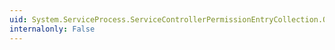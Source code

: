 ```yaml
---
uid: System.ServiceProcess.ServiceControllerPermissionEntryCollection.OnSet(System.Int32,System.Object,System.Object)
internalonly: False
---
```

